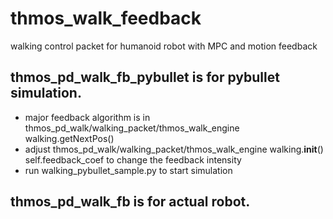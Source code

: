 # thmos_walk_feedback
walking control packet for humanoid robot with MPC and motion feedback

## thmos_pd_walk_fb_pybullet is for pybullet simulation.

- major feedback algorithm is in thmos_pd_walk/walking_packet/thmos_walk_engine walking.getNextPos()
- adjust thmos_pd_walk/walking_packet/thmos_walk_engine walking.__init__() self.feedback_coef to change the feedback intensity
- run walking_pybullet_sample.py to start simulation

## thmos_pd_walk_fb is for actual robot.